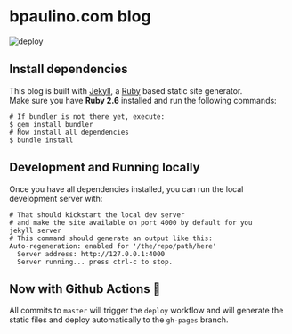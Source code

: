 # bpaulino.com blog

![deploy](https://github.com/brunojppb/brunojppb.github.io/workflows/deploy/badge.svg?branch=master)

## Install dependencies

This blog is built with [Jekyll](https://jekyllrb.com/), a [Ruby](https://www.ruby-lang.org/en/) based static site generator.  
Make sure you have **Ruby 2.6** installed and run the following commands:

```shell
# If bundler is not there yet, execute:
$ gem install bundler
# Now install all dependencies
$ bundle install
```

## Development and Running locally

Once you have all dependencies installed, you can run the local development server with:

```shell
# That should kickstart the local dev server
# and make the site available on port 4000 by default for you
jekyll server
# This command should generate an output like this:
Auto-regeneration: enabled for '/the/repo/path/here'
  Server address: http://127.0.0.1:4000
  Server running... press ctrl-c to stop.
```


## Now with Github Actions 🎉
All commits to `master` will trigger the `deploy` workflow and will generate the static files and deploy automatically to the `gh-pages` branch.

